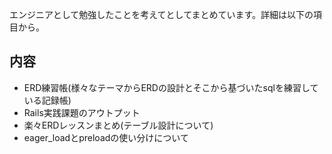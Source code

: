 エンジニアとして勉強したことを考えてとしてまとめています。詳細は以下の項目から。

## 内容
- ERD練習帳(様々なテーマからERDの設計とそこから基づいたsqlを練習している記録帳)
- Rails実践課題のアウトプット
- 楽々ERDレッスンまとめ(テーブル設計について)
- eager_loadとpreloadの使い分けについて
